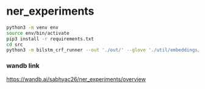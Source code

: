 # ner_experiments

```bash
python3 -m venv env
source env/bin/activate
pip3 install -r requirements.txt
cd src
python3 -m bilstm_crf_runner --out './out/' --glove './util/embeddings/glove/' --run-id 3
```

### wandb link
https://wandb.ai/sabhyac26/ner_experiments/overview
